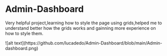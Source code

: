 # Admin-Dashboard

<p>Very helpful project,learning how to style the page using grids,helped me to understand better how the grids works and gainning more experience on how to style them.</p>
![alt text](https://github.com/lucadedo/Admin-Dashboard/blob/main/Admin-dashboard.png)
